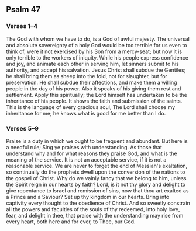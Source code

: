 ## Psalm 47

### Verses 1–4

The God with whom we have to do, is a God of awful majesty. The universal and absolute sovereignty of a holy God would be too terrible for us even to think of, were it not exercised by his Son from a mercy-seat; but now it is only terrible to the workers of iniquity. While his people express confidence and joy, and animate each other in serving him, let sinners submit to his authority, and accept his salvation. Jesus Christ shall subdue the Gentiles; he shall bring them as sheep into the fold, not for slaughter, but for preservation. He shall subdue their affections, and make them a willing people in the day of his power. Also it speaks of his giving them rest and settlement. Apply this spiritually; the Lord himself has undertaken to be the inheritance of his people. It shows the faith and submission of the saints. This is the language of every gracious soul, The Lord shall choose my inheritance for me; he knows what is good for me better than I do.

### Verses 5–9

Praise is a duty in which we ought to be frequent and abundant. But here is a needful rule; Sing ye praises with understanding. As those that understand why and for what reasons they praise God, and what is the meaning of the service. It is not an acceptable service, if it is not a reasonable service. We are never to forget the end of Messiah's exaltation, so continually do the prophets dwell upon the conversion of the nations to the gospel of Christ. Why do we vainly fancy that we belong to him, unless the Spirit reign in our hearts by faith? Lord, is it not thy glory and delight to give repentance to Israel and remission of sins, now that thou art exalted as a Prince and a Saviour? Set up thy kingdom in our hearts. Bring into captivity every thought to the obedience of Christ. And so sweetly constrain all the powers and faculties of the souls of thy redeemed, into holy love, fear, and delight in thee, that praise with the understanding may rise from every heart, both here and for ever, to Thee, our God.

